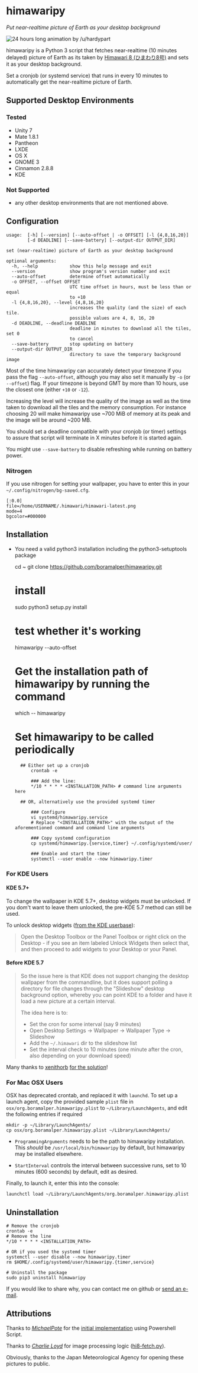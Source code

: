 # himawaripy
*Put near-realtime picture of Earth as your desktop background*

![24 hours long animation by /u/hardypart](https://i.giphy.com/l3vRnMYNnbhdnz5Ty.gif)

himawaripy is a Python 3 script that fetches near-realtime (10 minutes delayed)
picture of Earth as its taken by
[Himawari 8 (ひまわり8号)](https://en.wikipedia.org/wiki/Himawari_8) and sets it
as your desktop background.

Set a cronjob (or systemd service) that runs in every 10 minutes to automatically get the
near-realtime picture of Earth.

## Supported Desktop Environments
### Tested
* Unity 7
* Mate 1.8.1
* Pantheon
* LXDE
* OS X
* GNOME 3
* Cinnamon 2.8.8
* KDE

### Not Supported
* any other desktop environments that are not mentioned above.

## Configuration
    usage:  [-h] [--version] [--auto-offset | -o OFFSET] [-l {4,8,16,20}]
            [-d DEADLINE] [--save-battery] [--output-dir OUTPUT_DIR]
    
    set (near-realtime) picture of Earth as your desktop background
    
    optional arguments:
      -h, --help            show this help message and exit
      --version             show program's version number and exit
      --auto-offset         determine offset automatically
      -o OFFSET, --offset OFFSET
                            UTC time offset in hours, must be less than or equal
                            to +10
      -l {4,8,16,20}, --level {4,8,16,20}
                            increases the quality (and the size) of each tile.
                            possible values are 4, 8, 16, 20
      -d DEADLINE, --deadline DEADLINE
                            deadline in minutes to download all the tiles, set 0
                            to cancel
      --save-battery        stop updating on battery
      --output-dir OUTPUT_DIR
                            directory to save the temporary background image

Most of the time himawaripy can accurately detect your timezone if you pass the flag `--auto-offset`, although you may
also set it manually by `-o` (or `--offset`) flag. If your timezone is beyond GMT by more than 10 hours, use the closest
one (either `+10` or `-12`).

Increasing the level will increase the quality of the image as well as the time taken to download all the tiles and the
memory consumption. For instance choosing 20 will make himawaripy use ~700 MiB of memory at its peak and the image will
be around ~200 MB.

You should set a deadline compatible with your cronjob (or timer) settings to assure that script will terminate in X
minutes before it is started again.

You might use `--save-battery` to disable refreshing while running on battery power.

### Nitrogen
If you use nitrogen for setting your wallpaper, you have to enter this in your
`~/.config/nitrogen/bg-saved.cfg`.

    [:0.0]
    file=/home/USERNAME/.himawari/himawari-latest.png
    mode=4
    bgcolor=#000000
    
## Installation
* You need a valid python3 installation including the python3-setuptools package


    cd ~
    git clone https://github.com/boramalper/himawaripy.git

    # install
    sudo python3 setup.py install

    # test whether it's working
    himawaripy --auto-offset

    # Get the installation path of himawaripy by running the command
    which -- himawaripy

    # Set himawaripy to be called periodically

        ## Either set up a cronjob
            crontab -e

            ### Add the line:
            */10 * * * * <INSTALLATION_PATH> # command line arguments here

        ## OR, alternatively use the provided systemd timer

            ### Configure
            vi systemd/himawaripy.service
            # Replace "<INSTALLATION_PATH>" with the output of the aforementioned command and command line arguments

            ### Copy systemd configuration
            cp systemd/himawaripy.{service,timer} ~/.config/systemd/user/

            ### Enable and start the timer
            systemctl --user enable --now himawaripy.timer

### For KDE Users
#### KDE 5.7+
To change the wallpaper in KDE 5.7+, desktop widgets must be unlocked. If you dom't want to leave them unlocked,
the pre-KDE 5.7 method can still be used.

To unlock desktop widgets ([from the KDE userbase](https://userbase.kde.org/Plasma#Widgets)):
> Open the Desktop Toolbox or the Panel Toolbox or right click on the Desktop - if you see an item labeled Unlock
> Widgets then select that, and then proceed to add widgets to your Desktop or your Panel. 

#### Before KDE 5.7
> So the issue here is that KDE does not support changing the desktop wallpaper
> from the commandline, but it does support polling a directory for file changes
> through the "Slideshow" desktop background option, whereby you can point KDE
> to a folder and have it load a new picture at a certain interval.
>
> The idea here is to:
>
> * Set the cron for some interval (say 9 minutes)
> * Open Desktop Settings -> Wallpaper -> Wallpaper Type -> Slideshow
> * Add the `~/.himawari` dir to the slideshow list
> * Set the interval check to 10 minutes (one minute after the cron, also
>   depending on your download speed)

Many thanks to [xenithorb](https://github.com/xenithorb) [for the solution](https://github.com/xenithorb/himawaripy/commit/01d7c681ae7ce47f639672733d0f734574662833)!


### For Mac OSX Users

OSX has deprecated crontab, and replaced it with `launchd`. To set up a launch agent, copy the provided sample `plist`
file in `osx/org.boramalper.himawaripy.plist` to `~/Library/LaunchAgents`, and edit the following entries if required

    mkdir -p ~/Library/LaunchAgents/
    cp osx/org.boramalper.himawaripy.plist ~/Library/LaunchAgents/

* `ProgrammingArguments` needs to be the path to himawaripy installation. This *should* be `/usr/local/bin/himawaripy`
by default, but himawaripy may be installed elsewhere.

* `StartInterval` controls the interval between successive runs, set to 10 minutes (600 seconds) by default,
edit as desired.

Finally, to launch it, enter this into the console:

    launchctl load ~/Library/LaunchAgents/org.boramalper.himawaripy.plist


## Uninstallation
    # Remove the cronjob
    crontab -e
    # Remove the line
    */10 * * * * <INSTALLATION_PATH>

    # OR if you used the systemd timer
    systemctl --user disable --now himawaripy.timer
    rm $HOME/.config/systemd/user/himawaripy.{timer,service}

    # Uninstall the package
    sudo pip3 uninstall himawaripy

If you would like to share why, you can contact me on github or
[send an e-mail](mailto:bora@boramalper.org).

## Attributions
Thanks to *[MichaelPote](https://github.com/MichaelPote)* for the [initial
implementation](https://gist.github.com/MichaelPote/92fa6e65eacf26219022) using
Powershell Script.

Thanks to *[Charlie Loyd](https://github.com/celoyd)* for image processing logic
([hi8-fetch.py](https://gist.github.com/celoyd/39c53f824daef7d363db)).

Obviously, thanks to the Japan Meteorological Agency for opening these pictures
to public.
